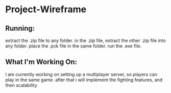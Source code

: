 # Project-Wireframe
## Running:
extract the .zip file to any folder.
in the .zip file, extract the other .zip file into any folder. place the .pck file in the same folder. run the .exe file.
## What I'm Working On:
I am currently working on setting up a multiplayer server, so players can play in the same game. after that i will implement the fighting features, and then scalability

